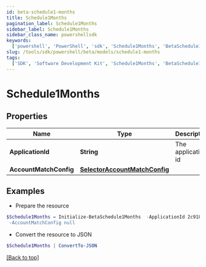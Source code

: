```yaml
---
id: beta-schedule1-months
title: Schedule1Months
pagination_label: Schedule1Months
sidebar_label: Schedule1Months
sidebar_class_name: powershellsdk
keywords:
  ['powershell', 'PowerShell', 'sdk', 'Schedule1Months', 'BetaSchedule1Months']
slug: /tools/sdk/powershell/beta/models/schedule1-months
tags:
  ['SDK', 'Software Development Kit', 'Schedule1Months', 'BetaSchedule1Months']
---
```


# Schedule1Months

## Properties

| Name | Type | Description | Notes |
| --- | --- | --- | --- |
| **ApplicationId** | **String** | The application id | [optional] |
| **AccountMatchConfig** | [**SelectorAccountMatchConfig**](selector-account-match-config) |  | [optional] |

## Examples

- Prepare the resource

```powershell
$Schedule1Months = Initialize-BetaSchedule1Months  -ApplicationId 2c91808874ff91550175097daaec161c" `
 -AccountMatchConfig null
```

- Convert the resource to JSON

```powershell
$Schedule1Months | ConvertTo-JSON
```

[[Back to top]](#)
